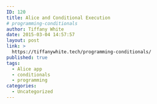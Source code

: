 ```yaml
---
ID: 120
title: Alice and Conditional Execution
# programming-conditionals
author: Tiffany White
date: 2015-03-04 14:57:57
layout: post
link: >
  https://tiffanywhite.tech/programming-conditionals/
published: true
tags:
  - Alice app
  - conditionals
  - programming
categories:
  - Uncategorized
---
```

